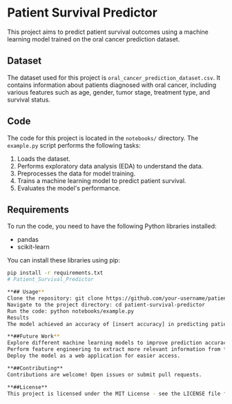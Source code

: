 # Patient Survival Predictor

This project aims to predict patient survival outcomes using a machine learning model trained on the oral cancer prediction dataset.

## Dataset

The dataset used for this project is `oral_cancer_prediction_dataset.csv`. It contains information about patients diagnosed with oral cancer, including various features such as age, gender, tumor stage, treatment type, and survival status.

## Code

The code for this project is located in the `notebooks/` directory. The `example.py` script performs the following tasks:

1.  Loads the dataset.
2.  Performs exploratory data analysis (EDA) to understand the data.
3.  Preprocesses the data for model training.
4.  Trains a machine learning model to predict patient survival.
5.  Evaluates the model's performance.

## Requirements

To run the code, you need to have the following Python libraries installed:

*   pandas
*   scikit-learn

You can install these libraries using pip:

```bash
pip install -r requirements.txt
# Patient_Survival_Predictor

**## Usage**
Clone the repository: git clone https://github.com/your-username/patient-survival-predictor.git
Navigate to the project directory: cd patient-survival-predictor
Run the code: python notebooks/example.py
Results
The model achieved an accuracy of [insert accuracy] in predicting patient survival outcomes.

**##Future Work**
Explore different machine learning models to improve prediction accuracy.
Perform feature engineering to extract more relevant information from the data.
Deploy the model as a web application for easier access.

**##Contributing**
Contributions are welcome! Open issues or submit pull requests.

**##License**
This project is licensed under the MIT License - see the LICENSE file for details.
